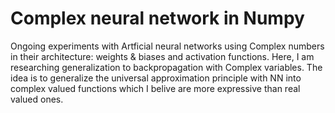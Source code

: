 # Complex neural network in Numpy

Ongoing experiments with Artficial neural networks using Complex numbers in their architecture: weights & biases and activation functions. Here, I am researching generalization to backpropagation with Complex variables. The idea is to generalize the universal approximation principle with NN into complex valued functions which I belive are more expressive than real valued ones.
